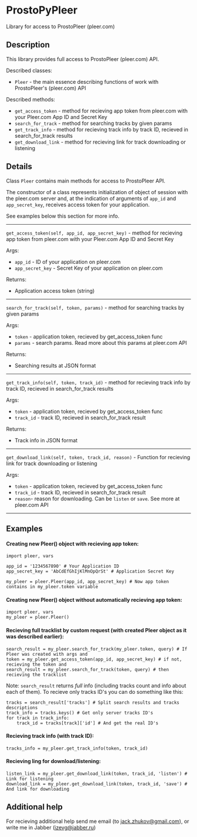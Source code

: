 # ProstoPyPleer

Library for access to ProstoPleer (pleer.com)

## Description

This library provides full access to ProstoPleer (pleer.com) API.

Described classes:

* `Pleer` - the main essence describing functions of work with ProstoPleer's (pleer.com) API

Described methods:

* `get_access_token` - method for recieving app token from pleer.com with your Pleer.com App ID and Secret Key
* `search_for_track` - method for searching tracks by given params
* `get_track_info` - method for recieving track info by track ID, recieved in search_for_track results
* `get_download_link` - method for recieving link for track downloading or listening

## Details
Class `Pleer` contains main methods for access to ProstoPleer API.

The сonstructor of a class represents initialization of object of session with the pleer.com server and, at the 
indication of arguments of `app_id` and `app_secret_key`, receives access token for your application.

See examples below this section for more info.

- - -
`get_access_token(self, app_id, app_secret_key)` - method for recieving app token from pleer.com with your Pleer.com App ID and Secret Key

Args:
* `app_id` - ID of your application on pleer.com
* `app_secret_key` - Secret Key of your application on pleer.com
    
Returns:
* Application access token (string)

- - -
`search_for_track(self, token, params)` - method for searching tracks by given params

Args:
* `token` - application token, recieved by get_access_token func
* `params` - search params. Read more about this params at pleer.com API
    
Returns:
* Searching results at JSON format

- - -
`get_track_info(self, token, track_id)` - method for recieving track info by track ID, recieved in 
search_for_track results

Args:
* `token` - application token, recieved by get_access_token func
* `track_id` - track ID, recieved in search_for_track result

Returns:
* Track info in JSON format

- - -
`get_download_link(self, token, track_id, reason)` - Function for recieving link for track downloading or listening

Args:
* `token` - application token, recieved by get_access_token func
* `track_id` - track ID, recieved in search_for_track result
* `reason`- reason for downloading. Can be `listen` or `save`. See more at pleer.com API

- - -
## Examples

#### Creating new Pleer() object with recieving app token:
    import pleer, vars
    
    app_id = '1234567890' # Your Application ID
    app_secret_key = 'AbCdEfGhIjKlMnOpQrSt' # Application Secret Key
    
    my_pleer = pleer.Pleer(app_id, app_secret_key) # Now app token contains in my_pleer.token variable

#### Creating new Pleer() object without automatically recieving app token:
    import pleer, vars
    my_pleer = pleer.Pleer()
    
#### Recieving __full__ tracklist by custom request (with created Pleer object as it was described earlier):
    search_result = my_pleer.search_for_track(my_pleer.token, query) # If Pleer was created with args and
    token = my_pleer.get_access_token(app_id, app_secret_key) # if not, recieving the token and
    search_result = my_pleer.search_for_track(token, query) # then recieving the tracklist
Note: `search_result` returns *full* info (including tracks count and info about each of them). To recieve only 
tracks ID's you can do something like this:
    
    tracks = search_result['tracks'] # Split search results and tracks descriptions
    track_info = tracks.keys() # Get only server tracks ID's
    for track in track_info:
        track_id = tracks[track]['id'] # And get the real ID's
#### Recieving track info (with track ID):
    tracks_info = my_pleer.get_track_info(token, track_id)

#### Recieving ling for download/listening:
    listen_link = my_pleer.get_download_link(token, track_id, 'listen') # Link for listening
    download_link = my_pleer.get_download_link(token, track_id, 'save') # And link for downloading

## Additional help
For recieving additional help send me email (to jack.zhukov@gmail.com), or write me in Jabber (izevg@jabber.ru)
